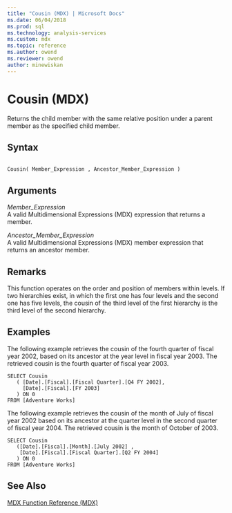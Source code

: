 ```yaml
---
title: "Cousin (MDX) | Microsoft Docs"
ms.date: 06/04/2018
ms.prod: sql
ms.technology: analysis-services
ms.custom: mdx
ms.topic: reference
ms.author: owend
ms.reviewer: owend
author: minewiskan
---
```

# Cousin (MDX)


  Returns the child member with the same relative position under a parent member as the specified child member.  
  
## Syntax  
  
```  
  
Cousin( Member_Expression , Ancestor_Member_Expression )  
```  
  
## Arguments  
 *Member_Expression*  
 A valid Multidimensional Expressions (MDX) expression that returns a member.  
  
 *Ancestor_Member_Expression*  
 A valid Multidimensional Expressions (MDX) member expression that returns an ancestor member.  
  
## Remarks  
 This function operates on the order and position of members within levels. If two hierarchies exist, in which the first one has four levels and the second one has five levels, the cousin of the third level of the first hierarchy is the third level of the second hierarchy.  
  
## Examples  
 The following example retrieves the cousin of the fourth quarter of fiscal year 2002, based on its ancestor at the year level in fiscal year 2003. The retrieved cousin is the fourth quarter of fiscal year 2003.  
  
```  
SELECT Cousin   
   ( [Date].[Fiscal].[Fiscal Quarter].[Q4 FY 2002],  
     [Date].[Fiscal].[FY 2003]  
   ) ON 0  
FROM [Adventure Works]  
```  
  
 The following example retrieves the cousin of the month of July of fiscal year 2002 based on its ancestor at the quarter level in the second quarter of fiscal year 2004. The retrieved cousin is the month of October of 2003.  
  
```  
SELECT Cousin   
   ([Date].[Fiscal].[Month].[July 2002] ,  
    [Date].[Fiscal].[Fiscal Quarter].[Q2 FY 2004]  
   ) ON 0  
FROM [Adventure Works]  
```  
  
## See Also  
 [MDX Function Reference &#40;MDX&#41;](../mdx/mdx-function-reference-mdx.md)  
  
  
